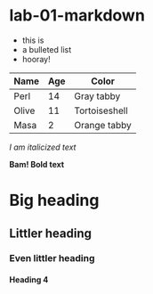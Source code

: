 # lab-01-markdown

- this is
- a bulleted list
- hooray!

| Name  | Age | Color         |
|-------|-----|---------------|
| Perl  | 14  | Gray tabby    |
| Olive | 11  | Tortoiseshell |
| Masa  | 2   | Orange tabby  |

_I am italicized text_

__Bam! Bold text__

# Big heading

## Littler heading

### Even littler heading

#### Heading 4